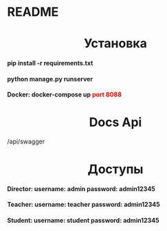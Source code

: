 # README
<h1 align="center">Установка</h1>
<h4>pip install -r requirements.txt</h4>
<h4>python manage.py runserver</h4>
<h4>Docker: docker-compose up    <span style="color:red">port 8088</span> </h4>
<h1 align="center"> Docs Api </h1>
<a> /api/swagger </a>
<h1 align="center"> Доступы  </h1>
<h4> Director:  username: admin   password: admin12345 </h4>
<h4> Teacher:  username: teacher   password: admin12345 </h4>
<h4> Student:  username: student   password: admin12345 </h4>
